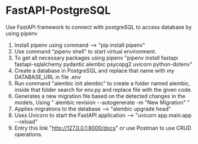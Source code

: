 # FastAPI-PostgreSQL
Use FastAPI framework to connect with postgreSQL to access database by using pipenv 

1. Install pipenv using command --> "pip install pipenv"
2. Use command "pipenv shell" to start virtual environment.
3. To get all necessary packages using pipenv "pipenv install fastapi fastapi-sqlalchemy pydantic alembic psycopg2 uvicorn python-dotenv"
4. Create a database in PostgreSQL and replace that name with my DATABASE_URL in file .env
5. Run command "alembic init alembic" to create a folder named alembic, inside that folder search for env.py and replace file with the given code.
6. Generates a new migration file based on the detected changes in the models, Using " alembic revision --autogenerate -m "New Migration" "
8. Applies migrations to the database --> "alembic upgrade head"
9. Uses Uvicorn to start the FastAPI application --> "uvicorn app.main:app --reload"
10. Entry this link "http://127.0.0.1:8000/docs" or use Postman to use CRUD operations. 
